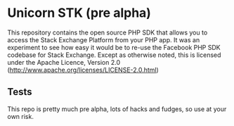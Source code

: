 Unicorn STK (pre alpha)
=======================

This repository contains the open source PHP SDK that allows you to access the Stack Exchange Platform from your PHP app. It was an experiment to see how easy it would be to re-use the Facebook PHP SDK codebase for Stack Exchange. Except as otherwise noted, this is licensed under the Apache Licence, Version 2.0
(http://www.apache.org/licenses/LICENSE-2.0.html)

[examples]: http://github.com/phwd/unicorn-stk/blob/master/example.php
[API]: http://api.stackexchange.com/

Tests
-----

This repo is pretty much pre alpha, lots of hacks and fudges, so use at your own risk.